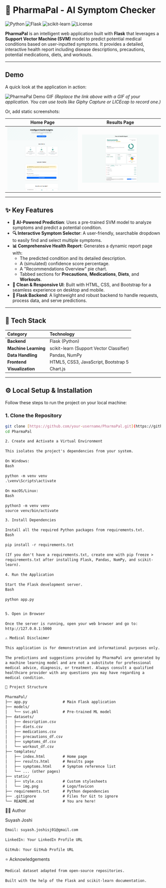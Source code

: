 # 💊 PharmaPal - AI Symptom Checker

![Python](https://img.shields.io/badge/Python-3.9%2B-blue.svg)
![Flask](https://img.shields.io/badge/Flask-2.x-black.svg)
![scikit-learn](https://img.shields.io/badge/scikit--learn-1.x-orange.svg)
![License](https://img.shields.io/badge/License-MIT-brightgreen.svg)

**PharmaPal** is an intelligent web application built with **Flask** that leverages a **Support Vector Machine (SVM)** model to predict potential medical conditions based on user-inputted symptoms. It provides a detailed, interactive health report including disease descriptions, precautions, potential medications, diets, and workouts.

---

## Demo

A quick look at the application in action:

![PharmaPal Demo GIF](https://your-link-to-a-demo-gif.gif)
*(Replace the link above with a GIF of your application. You can use tools like Giphy Capture or LICEcap to record one.)*

Or, add static screenshots:

| Home Page | Results Page |
| :---: | :---: |
| ![Home Page Screenshot](static/landing_page.png) | ![Results Page Screenshot](static/resultpage.png) |

---

## ✨ Key Features

- **🤖 AI-Powered Prediction**: Uses a pre-trained SVM model to analyze symptoms and predict a potential condition.
- **🔍 Interactive Symptom Selector**: A user-friendly, searchable dropdown to easily find and select multiple symptoms.
- **📊 Comprehensive Health Report**: Generates a dynamic report page with:
    - The predicted condition and its detailed description.
    - A (simulated) confidence score percentage.
    - A "Recommendations Overview" pie chart.
    - Tabbed sections for **Precautions**, **Medications**, **Diets**, and **Workouts**.
- **🧭 Clean & Responsive UI**: Built with HTML, CSS, and Bootstrap for a seamless experience on desktop and mobile.
- **🐍 Flask Backend**: A lightweight and robust backend to handle requests, process data, and serve predictions.

---

## 🧠 Tech Stack

| Category | Technology |
| :--- | :--- |
| **Backend** | Flask (Python) |
| **Machine Learning** | scikit-learn (Support Vector Classifier) |
| **Data Handling** | Pandas, NumPy |
| **Frontend** | HTML5, CSS3, JavaScript, Bootstrap 5 |
| **Visualization** | Chart.js |
---

## ⚙️ Local Setup & Installation

Follow these steps to run the project on your local machine:

### 1. Clone the Repository
```bash
git clone [https://github.com/your-username/PharmaPal.git](https://github.com/your-username/PharmaPal.git)
cd PharmaPal
```
```
2. Create and Activate a Virtual Environment

This isolates the project's dependencies from your system.

On Windows:
Bash

python -m venv venv
.\venv\Scripts\activate

On macOS/Linux:
Bash

python3 -m venv venv
source venv/bin/activate

```
```
3. Install Dependencies

Install all the required Python packages from requirements.txt.
Bash

pip install -r requirements.txt

(If you don't have a requirements.txt, create one with pip freeze > requirements.txt after installing Flask, Pandas, NumPy, and scikit-learn).

4. Run the Application

Start the Flask development server.
Bash

python app.py

```
```

5. Open in Browser

Once the server is running, open your web browser and go to: http://127.0.0.1:5000

```
```
⚠️ Medical Disclaimer

This application is for demonstration and informational purposes only.

The predictions and suggestions provided by PharmaPal are generated by a machine learning model and are not a substitute for professional medical advice, diagnosis, or treatment. Always consult a qualified healthcare provider with any questions you may have regarding a medical condition.

```
```
📂 Project Structure

PharmaPal/
├── app.py                # Main Flask application
├── models/
│   └── svc.pkl           # Pre-trained ML model
├── datasets/
│   ├── description.csv
│   ├── diets.csv
│   ├── medications.csv
│   ├── precautions_df.csv
│   ├── symptoms_df.csv
│   └── workout_df.csv
├── templates/
│   ├── index.html        # Home page
│   ├── results.html      # Results page
│   ├── symptoms.html     # Symptom reference list
│   └── ... (other pages)
├── static/
│   ├── style.css         # Custom stylesheets
│   └── img.png           # Logo/favicon
├── requirements.txt      # Python dependencies
├── .gitignore            # Files for Git to ignore
└── README.md             # You are here!

```
👨‍💻 Author

Suyash Joshi

    Email: suyash.joshisj01@gmail.com

    LinkedIn: Your LinkedIn Profile URL

    GitHub: Your GitHub Profile URL

⭐ Acknowledgements

    Medical dataset adapted from open-source repositories.

    Built with the help of the Flask and scikit-learn documentation.
